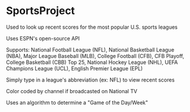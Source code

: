 # SportsProject

Used to look up recent scores for the most popular U.S. sports leagues

Uses ESPN's open-source API

Supports: National Football League (NFL), National Basketball League (NBA), Major League Baseball (MLB), College Football (CFB), CFB Playoff, College Basketball (CBB) Top 25, National Hockey League (NHL), UEFA Champions League (UCL), English Premier League (EPL)

Simply type in a league's abbreviation (ex: NFL) to view recent scores

Color coded by channel if broadcasted on National TV

Uses an algorithm to determine a "Game of the Day/Week"
